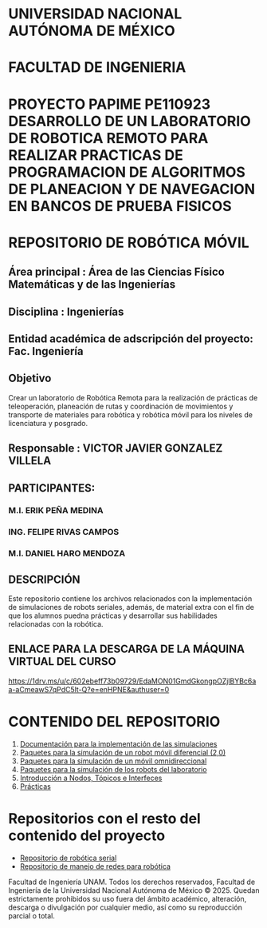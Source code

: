 # UNIVERSIDAD NACIONAL AUTÓNOMA DE MÉXICO
# FACULTAD DE INGENIERIA 

# PROYECTO PAPIME PE110923 DESARROLLO DE UN LABORATORIO DE ROBOTICA REMOTO PARA REALIZAR PRACTICAS DE PROGRAMACION DE ALGORITMOS DE PLANEACION Y DE NAVEGACION EN BANCOS DE PRUEBA FISICOS
# REPOSITORIO DE ROBÓTICA MÓVIL

## Área principal :	Área de las Ciencias Físico Matemáticas y de las Ingenierías
## Disciplina :	Ingenierías
## Entidad académica de adscripción del proyecto: Fac. Ingeniería

## Objetivo
Crear un laboratorio de Robótica Remota para la realización de prácticas de teleoperación, planeación de rutas y coordinación de movimientos y transporte de materiales para robótica y robótica móvil para los niveles de licenciatura y posgrado.


## Responsable : VICTOR JAVIER GONZALEZ VILLELA

## PARTICIPANTES: 
### M.I. ERIK PEÑA MEDINA
### ING. FELIPE RIVAS CAMPOS
### M.I. DANIEL HARO MENDOZA

## DESCRIPCIÓN
Este repositorio contiene los archivos relacionados con la implementación de simulaciones de robots seriales, además, de material extra con el fin de que los alumnos puedna prácticas y desarrollar sus habilidades relacionadas con la robótica. 

## ENLACE PARA LA DESCARGA DE LA MÁQUINA VIRTUAL DEL CURSO

https://1drv.ms/u/c/602ebeff73b09729/EdaMON01GmdGkongpOZjlBYBc6aa-aCmeawS7qPdC5lt-Q?e=enHPNE&authuser=0

# CONTENIDO DEL REPOSITORIO

1. [Documentación para la implementación de las simulaciones](./docs/jupyter_docs.md)
2. [Paquetes para la simulación de un robot móvil diferencial (2,0)](./diff_pkgs/diff_pkg.md)
3. [Paquetes para la simulación de un móvil omnidireccional](./omni_pkgs/omni_pkg.md)
5. [Paquetes para la simulación de los robots del laboratorio](./robot_lab/robot_lab.md)
6. [Introducción a Nodos, Tópicos e Interfeces](./ros2_basics/ros2_basics.md)
7. [Prácticas](./practica/practica.md)


# Repositorios con el resto del contenido del proyecto

- [Repositorio de robótica serial](https://github.com/arrg-mx/Papime_PE110923_rserial)
- [Repositorio de manejo de redes para robótica](https://github.com/arrg-mx/ros2-docs)

Facultad de Ingeniería UNAM. Todos los derechos reservados, Facultad de Ingeniería de la Universidad Nacional Autónoma de México © 2025. Quedan estrictamente prohibidos su uso fuera del ámbito académico, alteración, descarga o divulgación por cualquier medio, así como su reproducción parcial o total.
